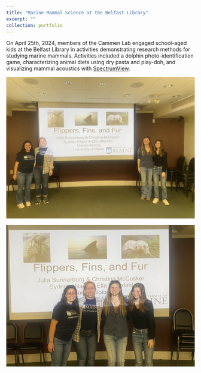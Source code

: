 ```yaml
---
title: "Marine Mammal Science at the Belfast Library"
excerpt: ""
collection: portfolio
---
```

On April 25th, 2024, members of the Cammen Lab engaged school-aged kids at the Belfast Library in activities demonstrating research methods for studying marine mammals. Activities included a dolphin photo-identification game, characterizing animal diets using dry pasta and play-doh, and visualizing mammal acoustics with [SpectrumView](https://oxfordwaveresearch.com/products/spectrumviewapp/).

![](/images/Belfast1.jpeg)

![](/images/Belfast2.jpeg)
